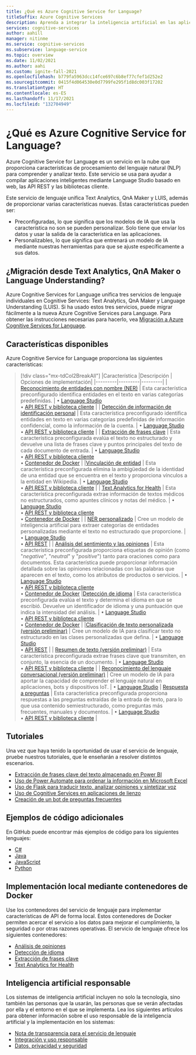 ```yaml
---
title: ¿Qué es Azure Cognitive Service for Language?
titleSuffix: Azure Cognitive Services
description: Aprenda a integrar la inteligencia artificial en las aplicaciones que pueden extraer información y comprender el lenguaje escrito.
services: cognitive-services
author: aahill
manager: nitinme
ms.service: cognitive-services
ms.subservice: language-service
ms.topic: overview
ms.date: 11/02/2021
ms.author: aahi
ms.custom: ignite-fall-2021
ms.openlocfilehash: b779fa5963dcc14fce697c6b8ef77cfef1d252e2
ms.sourcegitcommit: 0415f4d064530e0d7799fe295f1d8dc003f17202
ms.translationtype: HT
ms.contentlocale: es-ES
ms.lasthandoff: 11/17/2021
ms.locfileid: "132704949"
---
```

# <a name="what-is-azure-cognitive-service-for-language"></a>¿Qué es Azure Cognitive Service for Language?

Azure Cognitive Service for Language es un servicio en la nube que proporciona características de procesamiento del lenguaje natural (NLP) para comprender y analizar texto. Este servicio se usa para ayudar a compilar aplicaciones inteligentes mediante Language Studio basado en web, las API REST y las bibliotecas cliente.  

Este servicio de lenguaje unifica Text Analytics, QnA Maker y LUIS, además de proporcionar varias características nuevas. Estas características pueden ser:
* Preconfiguradas, lo que significa que los modelos de IA que usa la característica no son se pueden personalizar. Solo tiene que enviar los datos y usar la salida de la característica en las aplicaciones.
* Personalizables, lo que significa que entrenará un modelo de IA mediante nuestras herramientas para que se ajuste específicamente a sus datos.

## <a name="migrate-from-text-analytics-qna-maker-or-language-understanding"></a>¿Migración desde Text Analytics, QnA Maker o Language Understanding?

Azure Cognitive Services for Language unifica tres servicios de lenguaje individuales en Cognitive Services: Text Analytics, QnA Maker y Language Understanding (LUIS). Si ha usado estos tres servicios, puede migrar fácilmente a la nueva Azure Cognitive Services para Language. Para obtener las instrucciones necesarias para hacerlo, vea [Migración a Azure Cognitive Services for Language](concepts/migrate.md).  

## <a name="available-features"></a>Características disponibles

Azure Cognitive Service for Language proporciona las siguientes características:

> [!div class="mx-tdCol2BreakAll"]
> |Característica  |Descripción  | Opciones de implementación| 
> |---------|---------|---------|
> | [Reconocimiento de entidades con nombre (NER)](named-entity-recognition/overview.md)     | Esta característica preconfigurado identifica entidades en el texto en varias categorías predefinidas.        | • [Language Studio](language-studio.md) <br> • [API REST y biblioteca cliente](named-entity-recognition/quickstart.md) |
> | [Detección de información de identificación personal](personally-identifiable-information/overview.md)     | Esta característica preconfigurado identifica entidades en texto en varias categorías predefinidas de información confidencial, como la información de la cuenta.        | • [Language Studio](language-studio.md) <br> • [API REST y biblioteca cliente](named-entity-recognition/quickstart.md) |
> | [Extracción de frases clave](key-phrase-extraction/overview.md)     | Esta característica preconfigurada evalúa el texto no estructurado y devuelve una lista de frases clave y puntos principales del texto de cada documento de entrada. | • [Language Studio](language-studio.md) <br> • [API REST y biblioteca cliente](key-phrase-extraction/quickstart.md) <br> • [Contenedor de Docker](key-phrase-extraction/how-to/use-containers.md)  |
> |[Vinculación de entidad](entity-linking/overview.md)    | Esta característica preconfigurada elimina la ambigüedad de la identidad de una entidad que se encuentra en el texto y proporciona vínculos a la entidad en Wikipedia.        | • [Language Studio](language-studio.md) <br> • [API REST y biblioteca cliente](entity-linking/quickstart.md) |
> | [Text Analytics for Health](text-analytics-for-health/overview.md)    | Esta característica preconfigurada extrae información de textos médicos no estructurados, como apuntes clínicos y notas del médico.  | • [Language Studio](language-studio.md) <br> • [API REST y biblioteca cliente](text-analytics-for-health/quickstart.md) <br> • [Contenedor de Docker](text-analytics-for-health/how-to/use-containers.md) |
> | [NER personalizado](custom-named-entity-recognition/overview.md)    | Cree un modelo de inteligencia artificial para extraer categorías de entidades personalizadas mediante el texto no estructurado que proporcione. |  • [Language Studio](custom-named-entity-recognition/quickstart.md?pivots=language-studio) <br> • [API REST](custom-named-entity-recognition/quickstart.md?pivots=rest-api) |
> | [Análisis del sentimiento y las opiniones](sentiment-opinion-mining/overview.md)     | Esta característica preconfigurada proporciona etiquetas de opinión (como "*negative*", "*neutral*" y "*positive*") tanto para oraciones como para documentos. Esta característica puede proporcionar información detallada sobre las opiniones relacionadas con las palabras que aparecen en el texto, como los atributos de productos o servicios. |  • [Language Studio](language-studio.md) <br> • [API REST y biblioteca cliente](sentiment-opinion-mining/quickstart.md) <br> • [Contenedor de Docker](sentiment-opinion-mining/how-to/use-containers.md)
> |[Detección de idioma](language-detection/overview.md)    | Esta característica preconfigurada evalúa el texto y determina el idioma en que se escribió. Devuelve un identificador de idioma y una puntuación que indica la intensidad del análisis.        | • [Language Studio](language-studio.md) <br> • [API REST y biblioteca cliente](language-detection/quickstart.md) <br> • [Contenedor de Docker](language-detection/how-to/use-containers.md) |
> |[Clasificación de texto personalizada (versión preliminar)](custom-classification/overview.md)    | Cree un modelo de IA para clasificar texto no estructurado en las clases personalizadas que defina.         | • [Language Studio](custom-classification/quickstart.md?pivots=language-studio)<br> • [API REST](language-detection/quickstart.md?pivots=rest-api) |
> | [Resumen de texto (versión preliminar)](text-summarization/overview.md)     | Esta característica preconfigurada extrae frases clave que transmiten, en conjunto, la esencia de un documento. | • [Language Studio](language-studio.md) <br> • [API REST y biblioteca cliente](text-summarization/quickstart.md) |
> | [Reconocimiento del lenguaje conversacional (versión preliminar)](conversational-language-understanding/overview.md)   | Cree un modelo de IA para aportar la capacidad de comprender el lenguaje natural en aplicaciones, bots y dispositivos IoT. | • [Language Studio](conversational-language-understanding/quickstart.md)
> | [Respuesta a preguntas](question-answering/overview.md)     | Esta característica preconfigurada proporciona respuestas a las preguntas extraídas de la entrada de texto, para lo que usa contenido semiestructurado, como preguntas más frecuentes, manuales y documentos. | • [Language Studio](language-studio.md) <br> • [API REST y biblioteca cliente](question-answering/quickstart/sdk.md) |

## <a name="tutorials"></a>Tutoriales

Una vez que haya tenido la oportunidad de usar el servicio de lenguaje, pruebe nuestros tutoriales, que le enseñarán a resolver distintos escenarios.

* [Extracción de frases clave del texto almacenado en Power BI](key-phrase-extraction/tutorials/integrate-power-bi.md)
* [Uso de Power Automate para ordenar la información en Microsoft Excel](named-entity-recognition/tutorials/extract-excel-information.md) 
* [Uso de Flask para traducir texto, analizar opiniones y sintetizar voz](../translator/tutorial-build-flask-app-translation-synthesis.md?context=%2fazure%2fcognitive-services%2flanguage-service%2fcontext%2fcontext)
* [Uso de Cognitive Services en aplicaciones de lienzo](/powerapps/maker/canvas-apps/cognitive-services-api?context=/azure/cognitive-services/language-service/context/context)
* [Creación de un bot de preguntas frecuentes](question-answering/tutorials/bot-service.md)

## <a name="additional-code-samples"></a>Ejemplos de código adicionales

En GitHub puede encontrar más ejemplos de código para los siguientes lenguajes:

* [C#](https://github.com/Azure/azure-sdk-for-net/tree/main/sdk/textanalytics/Azure.AI.TextAnalytics/samples)
* [Java](https://github.com/Azure/azure-sdk-for-java/tree/main/sdk/textanalytics/azure-ai-textanalytics/src/samples)
* [JavaScript](https://github.com/Azure/azure-sdk-for-js/tree/main/sdk/textanalytics/ai-text-analytics/samples)
* [Python](https://github.com/Azure/azure-sdk-for-python/tree/main/sdk/textanalytics/azure-ai-textanalytics/samples)

## <a name="deploy-on-premises-using-docker-containers"></a>Implementación local mediante contenedores de Docker 
Use los contenedores del servicio de lenguaje para implementar características de API de forma local. Estos contenedores de Docker permiten acercar el servicio a los datos para mejorar el cumplimiento, la seguridad o por otras razones operativas. El servicio de lenguaje ofrece los siguientes contenedores:

* [Análisis de opiniones](sentiment-opinion-mining/how-to/use-containers.md)
* [Detección de idioma](language-detection/how-to/use-containers.md)
* [Extracción de frases clave](key-phrase-extraction/how-to/use-containers.md) 
* [Text Analytics for Health](text-analytics-for-health/how-to/use-containers.md)


## <a name="responsible-ai"></a>Inteligencia artificial responsable 

Los sistemas de inteligencia artificial incluyen no solo la tecnología, sino también las personas que la usarán, las personas que se verán afectadas por ella y el entorno en el que se implementa. Lea los siguientes artículos para obtener información sobre el uso responsable de la inteligencia artificial y la implementación en los sistemas:

* [Nota de transparencia para el servicio de lenguaje](/legal/cognitive-services/text-analytics/transparency-note)
* [Integración y uso responsable](/legal/cognitive-services/text-analytics/guidance-integration-responsible-use)
* [Datos, privacidad y seguridad](/legal/cognitive-services/text-analytics/data-privacy)